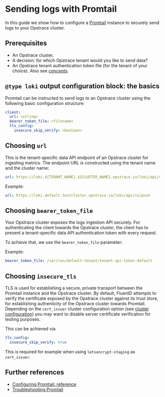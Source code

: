 # Sending logs with Promtail

In this guide we show how to configure a [Promtail](https://github.com/grafana/loki/tree/master/cmd/promtail) instance to securely send logs to your Opstrace cluster.

## Prerequisites

* An Opstrace cluster.
* A decision: for which Opstrace tenant would you like to send data?
* An Opstrace tenant authentication token file (for the tenant of your choice). Also see [concepts](../../references/concepts.md).

## `@type loki` output configuration block: the basics

Promtail can be instructed to send logs to an Opstrace cluster using the following basic configuration structure:

```yaml
client:
  url: <string>
  bearer_token_file: <filename>
  tls_config:
    insecure_skip_verify: <boolean>
```

## Choosing `url`

This is the tenant-specific data API endpoint of an Opstrace cluster for ingesting metrics.
The endpoint URL is constructed using the tenant name and the cluster name:

```yaml
url: https://loki.${TENANT_NAME}.${CLUSTER_NAME}.opstrace.io/loki/api/v1/push
```

Example:

```yaml
url: https://loki.default.testcluster.opstrace.io/loki/api/v1/push
```

## Choosing `bearer_token_file`

Your Opstrace cluster exposes the logs ingestion API securely.
For authenticating the client towards the Opstrace cluster, the client has to present a tenant-specific data API authentication token with every request.

To achieve that, we use the `bearer_token_file` parameter:

Example:

```yaml
bearer_token_file: /var/run/default-tenant/tenant-api-token-default
```

## Choosing `insecure_tls`

TLS is used for establishing a secure, private transport between the Promtail instance and the Opstrace cluster.
By default, FluentD attempts to verify the certificate exposed by the Opstrace cluster against its trust store, for establishing authenticity of the Opstrace cluster towards Promtail.
Depending on the `cert_issuer` cluster configuration option (see [cluster configuration](../../references/cluster-configuration.md)) you may want to disable server certificate verification for testing purposes.

This can be achieved via

```yaml
tls_config:
  insecure_skip_verify: true
```

This is required for example when using `letsencrypt-staging` as `cert_issuer`.

## Further references

* [Configuring Promtail: reference](https://github.com/grafana/loki/blob/master/docs/sources/clients/promtail/configuration.md)
* [Troubleshooting Promtail](https://github.com/grafana/loki/blob/master/docs/sources/clients/promtail/troubleshooting.md)
